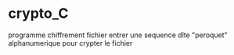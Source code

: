 # crypto_C
programme chiffrement fichier
entrer une sequence dîte "peroquet" alphanumerique pour crypter le fichier
